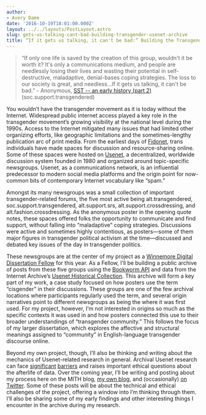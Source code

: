 ```yaml
---
author:
- Avery Dame
date: '2016-10-19T18:01:00.000Z'
layout: ../../layouts/PostLayout.astro
slug: gets-us-talking-cant-bad-building-transgender-usenet-archive
title: “If it gets us talking, it can't be bad:” Building the Transgender Usenet Archive
---
```


> “If only one life is saved by the creation of this group, wouldn't it be worth it? It's only a communications medium, and people are needlessly losing their lives and wasting their potential in self-destructive, maladaptive, denial-bases coping strategies. The loss to our society is great, and needless...If it gets us talking, it can't be bad.” - Anonymous, [SST -- an early history (part 2)](https://groups.google.com/forum/#!msg/soc.support.transgendered/8Ap1R-7uRz0/arwkTag6p_sJ) (soc.support.transgendered)

You wouldn’t have the transgender movement as it is today without the Internet. Widespread public internet access played a key role in the transgender movement’s growing visibility at the national level during the 1990s. Access to the Internet mitigated many issues that had limited other organizing efforts, like geographic limitations and the sometimes-lengthy publication arc of print media. From the earliest days of [Fidonet](https://en.wikipedia.org/wiki/FidoNet), trans individuals have made spaces for discussion and resource-sharing online. Some of these spaces were hosted on [Usenet](https://en.wikipedia.org/wiki/Usenet), a decentralized, worldwide discussion system founded in 1980 and organized around topic-specific newsgroups. Usenet, as a communications network, is an influential predecessor to modern social media platforms and the origin point for now-common bits of contemporary Internet vocabulary like “spam.”

Amongst its many newsgroups was a small collection of important transgender-related forums, the five most active being alt.transgendered, soc.support.transgendered, alt.support.srs, alt.support.crossdressing, and alt.fashion.crossdressing. As the anonymous poster in the opening quote notes, these spaces offered folks the opportunity to communicate and find support, without falling into “maladaptive” coping strategies. Discussions were active and sometimes highly contentious, as posters—some of them major figures in transgender political activism at the time—discussed and debated key issues of the day in transgender politics.

These newsgroups are at the center of my project as a [Winnemore Digital Dissertation Fellow](http://mith.umd.edu/community/fellowships/winnemore-fellows/) for this year. As a Fellow, I’ll be building a public archive of posts from these five groups using the [Bookworm API](http://benschmidt.org/projects/bookworm-info/) and data from the Internet Archive’s [Usenet Historical Collection](https://archive.org/details/usenethistorical). This archive will form a key part of my work, a case study focused on how posters use the term “cisgender” in their discussions. These groups are one of the few archival locations where participants regularly used the term, and several origin narratives point to different newsgroups as being the where it was first used. For my project, however, I’m not interested in origins so much as the specific contexts it was used in and how posters connected this use to their broader understandings of “transgender community.” This follows the focus of my larger dissertation, which explores the affective and structural meanings assigned to “community” in English-language transgender discourse online.

Beyond my own project, though, I’ll also be thinking and writing about the mechanics of Usenet-related research in general. Archival Usenet research can face [significant](https://medium.com/message/never-trust-a-corporation-to-do-a-librarys-job-f58db4673351#.4oj9n1ccu) [barriers](http://motherboard.vice.com/en_uk/read/google-a-search-company-has-made-its-internet-archive-impossible-to-search) and raises important ethical questions about the afterlife of data. Over the coming year, I’ll be writing and posting about my process here on the MITH blog, [my own blog](http://averydame.net/?page_id=436), and (occasionally) [on Twitter](https://twitter.com/adame). Some of these posts will be about the technical and ethical challenges of the project, offering a window into I’m thinking through them. I’ll also be sharing some of my early findings and other interesting things I encounter in the archive during my research.